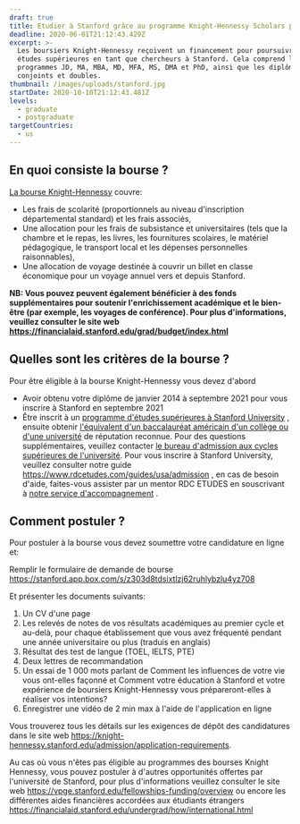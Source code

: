 ```yaml
---
draft: true
title: Etudier à Stanford grâce au programme Knight-Hennessy Scholars program
deadline: 2020-06-01T21:12:43.429Z
excerpt: >-
  Les boursiers Knight-Hennessy reçoivent un financement pour poursuivre des
  études supérieures en tant que chercheurs à Stanford. Cela comprend les
  programmes JD, MA, MBA, MD, MFA, MS, DMA et PhD, ainsi que les diplômes
  conjoints et doubles.
thumbnail: /images/uploads/stanford.jpg
startDate: 2020-10-10T21:12:43.481Z
levels:
  - graduate
  - postgraduate
targetCountries:
  - us
---
```

## En quoi consiste la bourse ?

[La bourse Knight-Hennessy](https://knight-hennessy.stanford.edu/) couvre:

* Les frais de scolarité (proportionnels au niveau d'inscription départemental standard) et les frais associés,
* Une allocation pour les frais de subsistance et universitaires (tels que la chambre et le repas, les livres, les fournitures scolaires, le matériel pédagogique, le transport local et les dépenses personnelles raisonnables),
* Une allocation de voyage destinée à couvrir un billet en classe économique pour un voyage annuel vers et depuis Stanford.

**NB: Vous pouvez peuvent également bénéficier à des fonds supplémentaires pour soutenir l'enrichissement académique et le bien-être (par exemple, les voyages de conférence). Pour plus d'informations, veuillez consulter le site web <https://financialaid.stanford.edu/grad/budget/index.html>**

## Quelles sont les critères de la bourse ?

Pour être éligible à la bourse Knight-Hennessy  vous devez d'abord 

* Avoir obtenu votre diplôme de janvier 2014 à septembre 2021 pour vous inscrire à Stanford en septembre 2021
* Être inscrit à un [programme d'études supérieures à Stanford University](https://gradadmissions.stanford.edu/programs) , ensuite obtenir [l'équivalent d'un baccalauréat américain d'un collège ou d'une université](https://gradadmissions.stanford.edu/applying/international-applicants) de réputation reconnue. Pour des questions supplémentaires, veuillez contacter [le bureau d'admission aux cycles supérieures de l'université](https://gradadmissions.stanford.edu/). Pour vous inscrire à Stanford University, veuillez consulter notre guide <https://www.rdcetudes.com/guides/usa/admission> , en cas de besoin d'aide, faites-vous assister par un mentor RDC ETUDES en souscrivant à [notre service d'accompagnement](https://www.rdcetudes.com/accompagnement) [](https://www.rdcetudes.com/accompagnement).

## Comment postuler ?

Pour postuler à la bourse vous devez  soumettre votre candidature en ligne et:

Remplir le formulaire de demande de bourse <https://stanford.app.box.com/s/z303d8tdsixtlzj62ruhlybzlu4yz708>

Et présenter les documents suivants:

1. Un CV d'une page
2. Les relevés de notes de vos résultats académiques au premier cycle et au-delà, pour chaque établissement que vous avez fréquenté pendant une année universitaire ou plus (traduis en anglais)
3. Résultat des test de langue (TOEL, IELTS, PTE)
4. Deux lettres de recommandation
5. Un essai de 1 000 mots parlant de Comment les influences de votre vie vous ont-elles façonné et Comment votre éducation à Stanford et votre expérience de boursiers Knight-Hennessy vous prépareront-elles à réaliser vos intentions?
6. Enregistrer une vidéo de 2 min max à l'aide de l'application en ligne 

Vous trouverez tous les détails sur les exigences de dépôt des candidatures dans le site web <https://knight-hennessy.stanford.edu/admission/application-requirements>.

Au cas où vous n'êtes pas éligible au programmes des bourses Knight Hennessy, vous pouvez postuler à d'autres opportunités offertes par l'université de Stanford, pour plus d'informations veuillez consulter le site web <https://vpge.stanford.edu/fellowships-funding/overview> ou encore les différentes aides financières accordées aux étudiants étrangers <https://financialaid.stanford.edu/undergrad/how/international.html>
